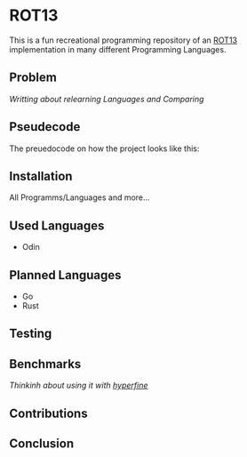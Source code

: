 # ROT13

This is a fun recreational programming repository of an [ROT13](https://en.wikipedia.org/wiki/ROT13) implementation in many different Programming Languages.

## Problem

_Writting about relearning Languages and Comparing_

## Pseudecode

The preuedocode on how the project looks like this:

## Installation

All Programms/Languages and more...

## Used Languages

- Odin

## Planned Languages

- Go
- Rust

## Testing

## Benchmarks

_Thinkinh about using it with [hyperfine](https://github.com/sharkdp/hyperfine)_

## Contributions

## Conclusion
